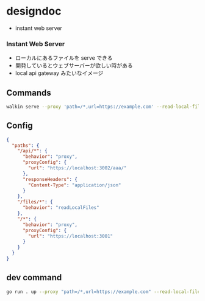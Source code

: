 # designdoc
- instant web server

### Instant Web Server
- ローカルにあるファイルを serve できる
- 開発しているとウェブサーバーが欲しい時がある
- local api gateway みたいなイメージ

## Commands
```bash
walkin serve --proxy 'path=/*,url=https://example.com' --read-local-files 'path=/*'
```

## Config
```json
{
  "paths": {
    "/api/*": {
      "behavior": "proxy",
      "proxyConfig": {
        "url": "https://localhost:3002/aaa/"
      },
      "responseHeaders": {
        "Content-Type": "application/json"
      }
    },
    "/files/*": {
      "behavior": "readLocalFiles"
    },
    "/*": {
      "behavior": "proxy",
      "proxyConfig": {
        "url": "https://localhost:3001"
      }
    }
  }
}
```

## dev command
```bash
go run . up --proxy "path=/*,url=https://example.com" --read-local-files "path=/aaa/*"
```
